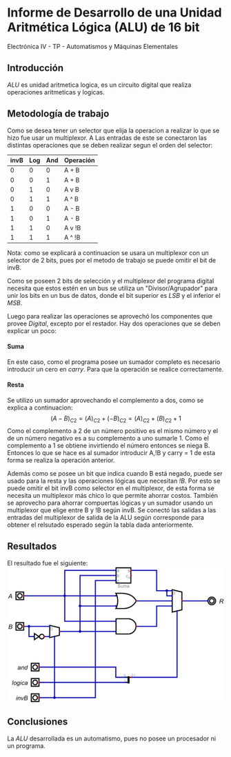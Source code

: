 # Informe de Desarrollo de una Unidad Aritmética Lógica (ALU) de 16 bit

Electrónica IV - TP - Automatismos y Máquinas Elementales

## Introducción

*ALU* es unidad aritmetica logica, es un circuito digital que realiza operaciones aritmeticas y logicas.

## Metodología de trabajo

Como se desea tener un selector que elija la operacion a realizar lo que se hizo fue usar un multiplexor. A Las entradas de este se conectaron las distintas operaciones que se deben realizar segun el orden del selector:

| invB | Log | And | Operación |
| ---- | --- | --- | --------- |
| 0    | 0   | 0   | A + B     |
| 0    | 0   | 1   | A + B     |
| 0    | 1   | 0   | A v B     |
| 0    | 1   | 1   | A ^ B     |
| 1    | 0   | 0   | A - B     |
| 1    | 0   | 1   | A - B     |
| 1    | 1   | 0   | A v !B    |
| 1    | 1   | 1   | A ^ !B    |

Nota: como se explicará a continuacion se usara un multiplexor con un selector de 2 bits, pues por el metodo de trabajo se puede omitir el bit de invB.

Como se poseen 2 bits de selección y el multiplexor del programa digital necesita que estos estén en un bus se utiliza un "Divisor/Agrupador" para unir los bits en un bus de datos, donde el bit superior es *LSB* y el inferior el *MSB*.

Luego para realizar las operaciones se aprovechó los componentes que provee *Digital*, excepto por el restador. Hay dos operaciones que se deben explicar un poco:

#### Suma
En este caso, como el programa posee un sumador completo es necesario introducir un cero en *carry*. Para que la operación se realice correctamente.
#### Resta
Se utilizo un sumador aprovechando el complemento a dos, como se explica a continuacion:
$$(A-B)_{C2} = (A)_{C2} + (-B)_{C2} = (A)_{C2} + (B)_{C2} + 1$$
Como el complemento a 2 de un número positivo es el mismo número y el de un número negativo es a su complemento a uno sumarle 1. Como el complemento a 1 se obtiene invirtiendo el número entonces se niega B.
Entonces lo que se hace es al sumador introducir A,!B y carry = 1 de esta forma se realiza la operación anterior.

Además como se posee un bit que indica cuando B está negado, puede ser usado para la resta y las operaciones lógicas que necesitan *!B*. Por esto se puede omitir el bit invB como selector en el multiplexor, de esta forma se necesita un multiplexor más chico lo que permite ahorrar costos. También se aprovecho para ahorrar compuertas lógicas y un sumador usando un multiplexor que elige entre B y !B según invB. Se conectó las salidas a las entradas del multiplexor de salida de la ALU según corresponde para obtener el relsutado esperado según la tabla dada anteriormente.


## Resultados
El resultado fue el siguiente:
![](unidad_aritmetica_logica.png)

## Conclusiones

La *ALU* desarrollada es un automatismo, pues no posee un procesador ni un programa.
